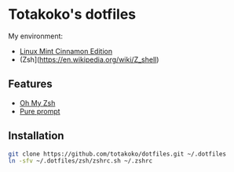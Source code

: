 # Totakoko's dotfiles

My environment:
- [Linux Mint Cinnamon Edition](https://linuxmint.com)
- (Zsh](https://en.wikipedia.org/wiki/Z_shell)


## Features

- [Oh My Zsh](https://ohmyz.sh)
- [Pure prompt](https://github.com/sindresorhus/pure)


## Installation

```sh
git clone https://github.com/totakoko/dotfiles.git ~/.dotfiles
ln -sfv ~/.dotfiles/zsh/zshrc.sh ~/.zshrc
```
